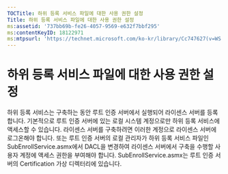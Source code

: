 ```yaml
---
TOCTitle: 하위 등록 서비스 파일에 대한 사용 권한 설정
Title: 하위 등록 서비스 파일에 대한 사용 권한 설정
ms:assetid: '737bb69b-fe26-4057-9569-e632f7bbf295'
ms:contentKeyID: 18122971
ms:mtpsurl: 'https://technet.microsoft.com/ko-kr/library/Cc747627(v=WS.10)'
---
```


하위 등록 서비스 파일에 대한 사용 권한 설정
===========================================

하위 등록 서비스는 구축하는 동안 루트 인증 서버에서 실행되어 라이센스 서버를 등록합니다. 기본적으로 루트 인증 서버에 있는 로컬 시스템 계정으로만 하위 등록 서비스에 액세스할 수 있습니다. 라이센스 서버를 구축하려면 이러한 계정으로 라이센스 서버에 로그온해야 합니다. 또는 루트 인증 서버의 로컬 관리자가 하위 등록 서비스 파일인 SubEnrollService.asmx에서 DACL을 변경하여 라이센스 서버에서 구축을 수행할 사용자 계정에 액세스 권한을 부여해야 합니다. SubEnrollService.asmx는 루트 인증 서버의 Certification 가상 디렉터리에 있습니다.
